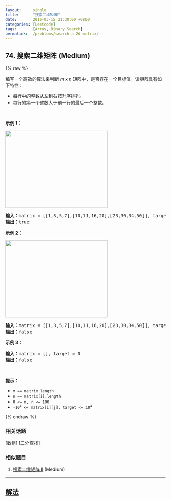```yaml
---
layout:     single
title:      "搜索二维矩阵"
date:       2016-03-15 21:30:00 +0800
categories: [Leetcode]
tags:       [Array, Binary Search]
permalink:  /problems/search-a-2d-matrix/
---
```


## 74. 搜索二维矩阵 (Medium)

{% raw %}

<p>编写一个高效的算法来判断 <em>m</em> x <em>n</em> 矩阵中，是否存在一个目标值。该矩阵具有如下特性：</p>

<ul>
	<li>每行中的整数从左到右按升序排列。</li>
	<li>每行的第一个整数大于前一行的最后一个整数。</li>
</ul>

<p> </p>

<p><strong>示例 1：</strong></p>
<img alt="" src="https://assets.leetcode.com/uploads/2020/10/05/mat.jpg" style="width: 322px; height: 242px;" />
<pre>
<strong>输入：</strong>matrix = [[1,3,5,7],[10,11,16,20],[23,30,34,50]], target = 3
<strong>输出：</strong>true
</pre>

<p><strong>示例 2：</strong></p>
<img alt="" src="https://assets.leetcode-cn.com/aliyun-lc-upload/uploads/2020/11/25/mat2.jpg" style="width: 322px; height: 242px;" />
<pre>
<strong>输入：</strong>matrix = [[1,3,5,7],[10,11,16,20],[23,30,34,50]], target = 13
<strong>输出：</strong>false
</pre>

<p><strong>示例 3：</strong></p>

<pre>
<strong>输入：</strong>matrix = [], target = 0
<strong>输出：</strong>false
</pre>

<p> </p>

<p><strong>提示：</strong></p>

<ul>
	<li><code>m == matrix.length</code></li>
	<li><code>n == matrix[i].length</code></li>
	<li><code>0 <= m, n <= 100</code></li>
	<li><code>-10<sup>4</sup> <= matrix[i][j], target <= 10<sup>4</sup></code></li>
</ul>

{% endraw %}

### 相关话题
  [[数组](https://github.com/openset/leetcode/tree/master/tag/array/README.md)]
  [[二分查找](https://github.com/openset/leetcode/tree/master/tag/binary-search/README.md)]

### 相似题目
  1. [搜索二维矩阵 II](/problems/search-a-2d-matrix-ii) (Medium)

---

## [解法](https://github.com/openset/leetcode/tree/master/problems/search-a-2d-matrix)
